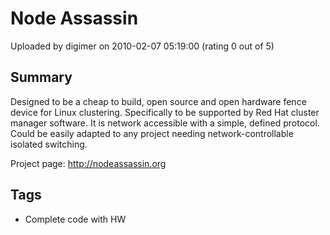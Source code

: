 # Node Assassin

Uploaded by digimer on 2010-02-07 05:19:00 (rating 0 out of 5)

## Summary

Designed to be a cheap to build, open source and open hardware fence device for Linux clustering. Specifically to be supported by Red Hat cluster manager software. It is network accessible with a simple, defined protocol. Could be easily adapted to any project needing network-controllable isolated switching.


Project page: <http://nodeassassin.org>

## Tags

- Complete code with HW
